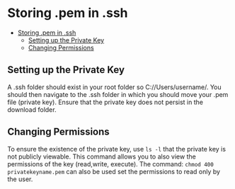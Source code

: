 # Storing .pem in .ssh
- [Storing .pem in .ssh](#storing-pem-in-ssh)
  - [Setting up the Private Key](#setting-up-the-private-key)
  - [Changing Permissions](#changing-permissions)

## Setting up the Private Key
A .ssh folder should exist in your root folder so C://Users/username/. You should then navigate to the .ssh folder in which you should move your .pem file (private key). Ensure that the private key does not persist in the download folder.

## Changing Permissions
To ensure the existence of the private key, use ```ls -l``` that the private key is not publicly viewable. This command allows you to also view the permissions of the key (read,write, execute). The command: ```chmod 400 privatekeyname.pem``` can also be used set the permissions to read only by the user.

